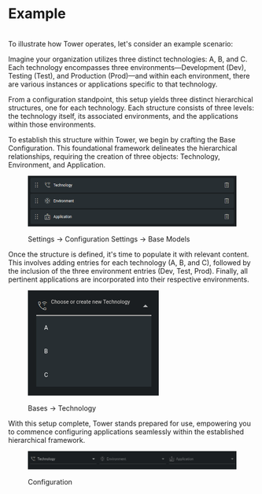 # Example

\
To illustrate how Tower operates, let's consider an example scenario:

Imagine your organization utilizes three distinct technologies: A, B, and C. Each technology encompasses three environments—Development (Dev), Testing (Test), and Production (Prod)—and within each environment, there are various instances or applications specific to that technology.

From a configuration standpoint, this setup yields three distinct hierarchical structures, one for each technology. Each structure consists of three levels: the technology itself, its associated environments, and the applications within those environments.

To establish this structure within Tower, we begin by crafting the Base Configuration. This foundational framework delineates the hierarchical relationships, requiring the creation of three objects: Technology, Environment, and Application.

<figure><img src="../.gitbook/assets/image (3) (1).png" alt=""><figcaption><p>Settings -> Configuration Settings -> Base Models</p></figcaption></figure>

Once the structure is defined, it's time to populate it with relevant content. This involves adding entries for each technology (A, B, and C), followed by the inclusion of the three environment entries (Dev, Test, Prod). Finally, all pertinent applications are incorporated into their respective environments.

<figure><img src="../.gitbook/assets/image (4) (1).png" alt=""><figcaption><p>Bases -> Technology</p></figcaption></figure>

With this setup complete, Tower stands prepared for use, empowering you to commence configuring applications seamlessly within the established hierarchical framework.

<figure><img src="../.gitbook/assets/image (5) (1).png" alt=""><figcaption><p>Configuration</p></figcaption></figure>
